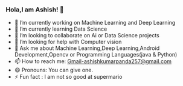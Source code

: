 ### Hola,I am Ashish!  👋

- 🔭 I’m currently working on Machine Learning and Deep Learning
- 🌱 I’m currently learning Data Science
- 👯 I’m looking to collaborate on Ai or Data Science projects
- 🤔 I’m looking for help with Computer vision
- 💬 Ask me about Machine Learning,Deep Learning,Android Development,Opencv or Programming Languages(java & Python)
- 📫 How to reach me: Gmail-ashishkumarpanda257@gmail.com
- 😄 Pronouns: You can give one.
- ⚡ Fun fact : I am not so good at supermario
